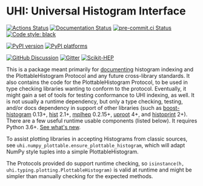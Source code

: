 # UHI: Universal Histogram Interface

[![Actions Status][actions-badge]][actions-link]
[![Documentation Status][rtd-badge]][rtd-link]
[![pre-commit.ci Status][pre-commit-badge]][pre-commit-link]
[![Code style: black][black-badge]][black-link]

[![PyPI version][pypi-version]][pypi-link]
[![PyPI platforms][pypi-platforms]][pypi-link]

[![GitHub Discussion][github-discussions-badge]][github-discussions-link]
[![Gitter][gitter-badge]][gitter-link]
[![Scikit-HEP][sk-badge]](https://scikit-hep.org/)


This is a package meant primarily for [documenting][rtd-link] histogram
indexing and the PlottableHistogram Protocol and any future cross-library
standards. It also contains the code for the PlottableHistogram Protocol, to be
used in type checking libraries wanting to conform to the protocol. Eventually,
it might gain a set of tools for testing conformance to UHI indexing, as well.
It is not usually a runtime dependency, but only a type checking, testing,
and/or docs dependency in support of other libraries (such as
[boost-histogram][] 0.13+, [hist][] 2.1+, [mplhep][] 0.2.15+, [uproot][] 4+,
and [histoprint][] 2+).  There are a few useful runtime usable components
(listed below). It requires Python 3.6+. [See what's
new](https://github.com/scikit-hep/uhi/releases).

To assist plotting libraries in accepting Histograms from classic sources, see
`uhi.numpy_plottable.ensure_plottable_histogram`, which will adapt NumPy style
tuples into a simple PlottableHistogram.

The Protocols provided do support runtime checking, so
`isinstance(h, uhi.typing.plotting.PlottableHistogram)` is valid at runtime and
might be simpler than manually checking for the expected methods.

[actions-badge]:            https://github.com/Scikit-HEP/uhi/workflows/CI/badge.svg
[actions-link]:             https://github.com/Scikit-HEP/uhi/actions
[black-badge]:              https://img.shields.io/badge/code%20style-black-000000.svg
[black-link]:               https://github.com/psf/black
[conda-badge]:              https://img.shields.io/conda/vn/conda-forge/uhi
[conda-link]:               https://github.com/conda-forge/uhi-feedstock
[github-discussions-badge]: https://img.shields.io/static/v1?label=Discussions&message=Ask&color=blue&logo=github
[github-discussions-link]:  https://github.com/Scikit-HEP/uhi/discussions
[gitter-badge]:             https://badges.gitter.im/https://github.com/Scikit-HEP/uhi/community.svg
[gitter-link]:              https://gitter.im/https://github.com/Scikit-HEP/uhi/community?utm_source=badge&utm_medium=badge&utm_campaign=pr-badge
[pre-commit-badge]:         https://results.pre-commit.ci/badge/github/scikit-hep/uhi/main.svg
[pre-commit-link]:          https://results.pre-commit.ci/repo/github/309772485
[pypi-link]:                https://pypi.org/project/uhi/
[pypi-platforms]:           https://img.shields.io/pypi/pyversions/uhi
[pypi-version]:             https://badge.fury.io/py/uhi.svg
[rtd-badge]:                https://readthedocs.org/projects/uhi/badge/?version=latest
[rtd-link]:                 https://uhi.readthedocs.io/en/latest/?badge=latest
[sk-badge]:                 https://scikit-hep.org/assets/images/Scikit--HEP-Project-blue.svg

[boost-histogram]:          https://github.com/scikit-hep/boost-histogram
[hist]:                     https://github.com/scikit-hep/hist
[mplhep]:                   https://github.com/scikit-hep/mplhep
[uproot]:                  https://github.com/scikit-hep/uproot4
[histoprint]:               https://github.com/scikit-hep/histoprint
